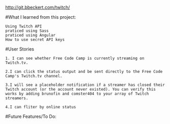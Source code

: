 http://git.bbeckert.com/twitch/

#What I learned from this project:
 ```
 Using Twitch API
 praticed using Sass
 praticed using Angular
 How to use secret API keys
 
```
#User Stories
```
1. I can see whether Free Code Camp is currently streaming on Twitch.tv.

2.I can click the status output and be sent directly to the Free Code Camp's Twitch.tv channel.

3.I will see a placeholder notification if a streamer has closed their Twitch account (or the account never existed). You can verify this works by adding brunofin and comster404 to your array of Twitch streamers.

4.I can fliter by online status 

```

#Future Features/To Do: 
  ```

	
  ```

